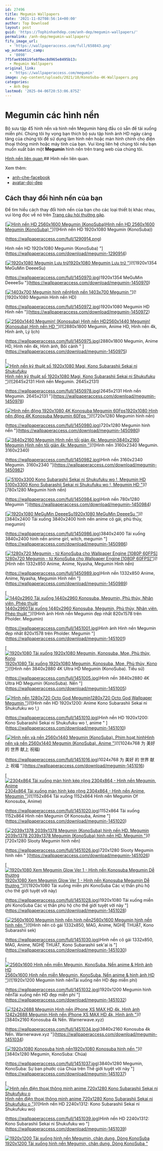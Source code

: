 ```yaml
---
id: 27496
title: Megumin Wallpapers
date: '2021-11-02T08:56:14+00:00'
author: Top Download
layout: post
guid: 'https://Tophinhanhdep.com/anh-dep/megumin-wallpapers/'
permalink: /anh-dep/megumin-wallpapers/
fifu_image_url:
  - 'https://wallpaperaccess.com/full/658843.png'
wp_automatic_camp:
  - '8098'
7f5fae936619fe8f0ec8d965e8495b13:
  - Megumin Wallpapers
original_link:
  - 'https://wallpaperaccess.com/megumin'
image: /wp-content/uploads/2021/10/KonoSuba-4K-Wallpapers.png
categories:
  - Ảnh Đẹp
lastmod: '2025-04-06T20:53:06.875Z'
---
```

# Megumin các hình nền

Bộ sưu tập 45 hình nền và hình nền Megumin hàng đầu có sẵn để tải xuống miễn phí. Chúng tôi hy vọng bạn thích bộ sưu tập hình ảnh HD ngày càng tăng của chúng tôi để sử dụng làm hình nền hoặc màn hình chính cho điện thoại thông minh hoặc máy tính của bạn. Vui lòng liên hệ chúng tôi nếu bạn muốn xuất bản một **Megumin** hình nền trên trang web của chúng tôi.

[Hình nền liên quan ](#related) ## Hình nền liên quan.

   
 Xem thêm:

   
- [anh-che-facebook](https://tophinhanhdep.com/anh-che/anh-che-facebook/)
- [avatar-doi-dep](https://tophinhanhdep.com/anh-avatar/avatar-doi-dep/)

## Cách thay đổi hình nền của bạn

Để tìm hiểu cách thay đổi hình nền của bạn cho các loại thiết bị khác nhau, vui lòng đọc về nó trên [Trang câu hỏi thường gặp](https://tophinhanhdep.com/faq/).

  
[[![Hình nền HD 2560x1600 Megumin (KonoSuba)](https://wallpaperaccess.com/full/658843.png)Hình nền HD 2560x1600 Megumin (KonoSuba) "](https://wallpaperaccess.com/download/megumin-658843)](![Hình nền HD 1920x1080 Megumin (KonoSuba))

(https://wallpaperaccess.com/full/1290914.png)

Hình nền HD 1920x1080 Megumin (KonoSuba) "](https://wallpaperaccess.com/download/megumin-1290914)

[[![1920x1080 Megumin Lưu trữ](https://wallpaperaccess.com/full/1450969.jpg)1920x1080 Megumin Lưu trữ "](https://wallpaperaccess.com/download/megumin-1450969)](![1920x1354 MeGuMin DeeeeSu)

(https://wallpaperaccess.com/full/1450970.jpg)1920x1354 MeGuMin DeeeeSu "](https://wallpaperaccess.com/download/megumin-1450970)

[[![1403x700 Megumin hình nền](https://wallpaperaccess.com/full/1290965.jpg)Hình nền 1403x700 Megumin "](https://wallpaperaccess.com/download/megumin-1290965)](![1920x1080 Megumin Hình nền HD)

(https://wallpaperaccess.com/full/1450972.jpg)1920x1080 Megumin HD Hình nền "](https://wallpaperaccess.com/download/megumin-1450972)

[[![2560x1440 Megumin!  (Konosuba) Hình nền HD](https://wallpaperaccess.com/full/1290906.png)2560x1440 Megumin! (Konosuba) Hình nền HD "](https://wallpaperaccess.com/download/megumin-1290906)](![2880x1800 Megumin, Anime HD, Hình nền 4k, Hình ảnh, Lý lịch)

(https://wallpaperaccess.com/full/1450975.jpg)2880x1800 Megumin, Anime HD, Hình nền 4k, Hình ảnh, Bối cảnh " ](https://wallpaperaccess.com/download/megumin-1450975)

[[![Hình nền kỹ thuật số 1920x1080 Magi, Kono Subarashii Sekai ni Shukufuku](https://wallpaperaccess.com/full/1450976.jpg)Hình nền kỹ thuật số 1920x1080 Magi, Kono Subarashii Sekai ni Shukufuku "](https://wallpaperaccess.com/download/megumin-1450976)](![2645x2131 Hình nền Megumin.  2645x2131)

(https://wallpaperaccess.com/full/1450978.jpg)2645x2131 Hình nền Megumin. 2645x2131 "](https://wallpaperaccess.com/download/megumin-1450978)

[[![Hình nền động 1920x1080 4K Konosuba Megumin 60Fps](https://wallpaperaccess.com/full/1290964.jpg)1920x1080 Hình nền động 4K Konosuba Megumin 60Fps "](https://wallpaperaccess.com/download/megumin-1290964)](![720x1280 Megumin hình nền)

(https://wallpaperaccess.com/full/1450980.jpg)720x1280 Megumin hình nền "](https://wallpaperaccess.com/download/megumin-1450980)

[[![3840x2160 Megumin Hình nền tối giản 4k: Megumin](https://wallpaperaccess.com/full/1450981.png)3840x2160 Megumin Hình nền tối giản 4k: Megumin "](https://wallpaperaccess.com/download/megumin-1450981)](![Hình nền 3160x2340 Megumin.  3160x2340)

(https://wallpaperaccess.com/full/1450982.jpg)Hình nền 3160x2340 Megumin. 3160x2340 "](https://wallpaperaccess.com/download/megumin-1450982)

[[![5100x3300 Kono Subarashii Sekai ni Shukufuku wo !, Megumin HD](https://wallpaperaccess.com/full/1450983.jpg)5100x3300 Kono Subarashii Sekai ni Shukufuku wo !, Megumin HD "](https://wallpaperaccess.com/download/megumin-1450983)](![780x1280 Megumin hình nền)

(https://wallpaperaccess.com/full/1450984.jpg)Hình nền 780x1280 Megumin "](https://wallpaperaccess.com/download/megumin-1450984)

[[![1920x1080 MeGuMin DeeeeSu](https://wallpaperaccess.com/full/1450985.png)1920x1080 MeGuMin DeeeeSu "](https://wallpaperaccess.com/download/megumin-1450985)](![3840x2400 Tải xuống 3840x2400 hình nền anime cô gái, phù thủy, megumin)

(https://wallpaperaccess.com/full/1450986.jpg)3840x2400 Tải xuống 3840x2400 hình nền anime girl, witch, megumin "](https://wallpaperaccess.com/download/megumin-1450986)

[[![1280x720 Megumin - từ KonoSuba cho Wallpaper Engine [1080P 60FPS]](https://wallpaperaccess.com/full/1450987.jpg)1280x720 Megumin - từ KonoSuba cho Wallpaper Engine \[1080P 60FPS\]"](https://wallpaperaccess.com/download/megumin-1450987)](![Hình nền 1332x850 Anime, Anime, Nyasha, Megumin Hình nền)

(https://wallpaperaccess.com/full/1450989.jpg)Hình nền 1332x850 Anime, Anime, Nyasha, Megumin Hình nền "](https://wallpaperaccess.com/download/megumin-1450989)

[[![1440x2960 ​​Tải xuống 1440x2960 ​​Konosuba, Megumin, Phù thủy, Nhân viên, Phép thuật](https://wallpaperaccess.com/full/1450992.png)1440x2960 ​​Tải xuống 1440x2960 ​​Konosuba, Megumin, Phù thủy, Nhân viên, Phép thuật "](https://wallpaperaccess.com/download/megumin-1450992)](![Hình ảnh Hình nền Megumin đẹp nhất 820x1578 trên Pholder.  Megumin)

(https://wallpaperaccess.com/full/1451001.jpg)Hình ảnh Hình nền Megumin đẹp nhất 820x1578 trên Pholder. Megumin "](https://wallpaperaccess.com/download/megumin-1451001)

[[![1920x1080 Tải xuống 1920x1080 Megumin, Konosuba, Moe, Phù thủy, Kono](https://wallpaperaccess.com/full/1451003.jpg)1920x1080 Tải xuống 1920x1080 Megumin, Konosuba, Moe, Phù thủy, Kono "](https://wallpaperaccess.com/download/megumin-1451003)](![Hình nền 3840x2880 4K Ultra HD Megumin (KonoSuba).  Tiểu sử)

(https://wallpaperaccess.com/full/1451005.jpg)Hình nền 3840x2880 4K Ultra HD Megumin (KonoSuba). Nền "](https://wallpaperaccess.com/download/megumin-1451005)

[[![Hình nền 1280x720 Octo God Megumin](https://wallpaperaccess.com/full/1451007.jpg)1280x720 Octo God Wallpaper Megumin "](https://wallpaperaccess.com/download/megumin-1451007)](![Hình nền HD 1920x1200: Anime Kono Subarashii Sekai ni Shukufuku wo !,)

(https://wallpaperaccess.com/full/1451010.jpg)Hình nền HD 1920x1200: Kono Subarashii Sekai ni Shukufuku wo !, anime " ](https://wallpaperaccess.com/download/megumin-1451010)

[[![Hình nền và nền 2560x1440 Megumin (KonoSuba).  Phim hoạt hình](https://wallpaperaccess.com/full/1451013.png)Hình nền và nền 2560x1440 Megumin (KonoSuba). Anime "](https://wallpaperaccess.com/download/megumin-1451013)](![1024x768 为 美好 的 世界 献上 祝福)

(https://wallpaperaccess.com/full/1451016.jpg)1024x768 为 美好 的 世界 献上 祝福 "](https://wallpaperaccess.com/download/megumin-1451016)

[[![2304x864 Tải xuống màn hình kép rộng 2304x864 - Hình nền Megumin, Anime](https://wallpaperaccess.com/full/1451017.jpg)2304x864 Tải xuống màn hình kép rộng 2304x864 - Hình nền Anime, Megumin "](https://wallpaperaccess.com/download/megumin-1451017)](![1152x864 Tải xuống 1152x864 Hình nền Megumin Of Konosuba, Anime)

(https://wallpaperaccess.com/full/1451020.jpg)1152x864 Tải xuống 1152x864 Hình nền Megumin Of Konosuba, Anime "](https://wallpaperaccess.com/download/megumin-1451020)

[[![2039x1378 2039x1378 Megumin (KonoSuba) hình nền HD.  Megumin](https://wallpaperaccess.com/full/1451025.png)2039x1378 2039x1378 Megumin (KonoSuba) hình nền HD. Megumin "](https://wallpaperaccess.com/download/megumin-1451025)](![720x1280 Slooty Megumin hình nền)

(https://wallpaperaccess.com/full/1451026.jpg)720x1280 Slooty Megumin hình nền " ](https://wallpaperaccess.com/download/megumin-1451026)

[[![1920x1080 Xem Megumin Glow Ver 1 - Hình nền Konosuba Megumin Dễ thương](https://wallpaperaccess.com/full/1451027.png)1920x1080 Xem Megumin Glow Ver 1 - Hình nền Konosuba Megumin Dễ thương "](https://wallpaperaccess.com/download/megumin-1451027)](![1920x1080 Tải xuống miễn phí KonoSuba Các vị thần phù hộ cho thế giới tuyệt vời này)

(https://wallpaperaccess.com/full/1451028.jpg)1920x1080 Tải xuống miễn phí KonoSuba Các vị thần phù hộ cho thế giới tuyệt vời này "](https://wallpaperaccess.com/download/megumin-1451028)

[[![2560x1600 Megumin hình nền hình nền](https://wallpaperaccess.com/full/1451029.jpg)2560x1600 Megumin hình nền hình nền "](https://wallpaperaccess.com/download/megumin-1451029)](![Hình nền cô gái 1332x850, MAG, Anime, NGHỆ THUẬT, Kono Subarashii sek)

(https://wallpaperaccess.com/full/1451030.jpg)Hình nền cô gái 1332x850, MAG, Anime, NGHỆ THUẬT, Kono Subarashii sek'ai is "](https://wallpaperaccess.com/download/megumin-1451030)

[[![2560x1600 Hình nền miễn Megumin, KonoSuba, Nền anime & Hình ảnh HD](https://wallpaperaccess.com/full/1451031.jpg)2560x1600 Hình nền miễn Megumin, KonoSuba, Nền anime &amp; hình ảnh HD "](https://wallpaperaccess.com/download/megumin-1451031)](![1920x1200 Megumin hình nềnTải xuống nền HD đẹp miễn phí)

(https://wallpaperaccess.com/full/1451032.jpg)1920x1200 Megumin hình nềnTải xuống nền HD đẹp miễn phí "](https://wallpaperaccess.com/download/megumin-1451032)

[[![1242x2688 Megumin Hình nền iPhone XS MAX HD 4k, Hình ảnh](https://wallpaperaccess.com/full/1451033.jpg)1242x2688 Megumin Hình nền iPhone XS MAX HD 4k, Hình ảnh "](https://wallpaperaccess.com/download/megumin-1451033)](![3840x2160 Konosuba 4k Nền.  Warnerwave.xyz)

(https://wallpaperaccess.com/full/1451034.jpg)3840x2160 Konosuba 4k Nền. Warnerwave.xyz "](https://wallpaperaccess.com/download/megumin-1451034)

[[![1920x1080 Konosuba hình nền](https://wallpaperaccess.com/full/1290956.jpg)1920x1080 Konosuba hình nền "](https://wallpaperaccess.com/download/megumin-1290956)](![3840x1280 Megumin, KonoSuba: Chúa)

(https://wallpaperaccess.com/full/1451037.jpg)3840x1280 Megumin, KonoSuba: Sự ban phước của Chúa trên Thế giới tuyệt vời này "](https://wallpaperaccess.com/download/megumin-1451037)

[[![Hình nền điện thoại thông minh anime 720x1280 Kono Subarashii Sekai ni Shukufuku o](https://wallpaperaccess.com/full/1451038.jpg)Hình nền điện thoại thông minh anime 720x1280 Kono Subarashii Sekai ni Shukufuku o "](https://wallpaperaccess.com/download/megumin-1451038)](![Hình nền HD 2240x1312: Kono Subarashii Sekai ni Shukufuku wo)

(https://wallpaperaccess.com/full/1451039.jpg)Hình nền HD 2240x1312: Kono Subarashii Sekai ni Shukufuku wo "](https://wallpaperaccess.com/download/megumin-1451039)

[![1920x1200 Tải xuống hình nền Megumin, chân dung, Dòng KonoSuba](https://wallpaperaccess.com/full/1451040.jpg)1920x1200 Tải xuống hình nền Megumin, chân dung, Dòng KonoSuba "](https://wallpaperaccess.com/download/megumin-1451040)
